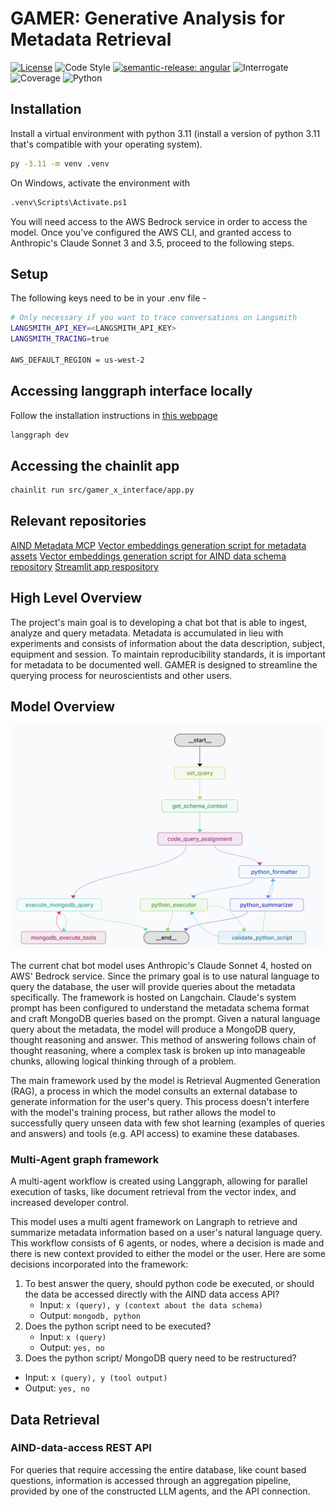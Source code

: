 # GAMER: Generative Analysis for Metadata Retrieval

[![License](https://img.shields.io/badge/license-MIT-brightgreen)](LICENSE)
![Code Style](https://img.shields.io/badge/code%20style-black-black)
[![semantic-release: angular](https://img.shields.io/badge/semantic--release-angular-e10079?logo=semantic-release)](https://github.com/semantic-release/semantic-release)
![Interrogate](https://img.shields.io/badge/interrogate-78.7%25-red)
![Coverage](https://img.shields.io/badge/coverage-0%25-red?logo=codecov)
![Python](https://img.shields.io/badge/python->=3.11-blue?logo=python)

## Installation

Install a virtual environment with python 3.11 (install a version of python 3.11 that's compatible with your operating system).

```bash
py -3.11 -m venv .venv
```

On Windows, activate the environment with

```bash
.venv\Scripts\Activate.ps1
```

You will need access to the AWS Bedrock service in order to access the model. Once you've configured the AWS CLI, and granted access to Anthropic's Claude Sonnet 3 and 3.5, proceed to the following steps.

## Setup

The following keys need to be in your .env file -

```bash
# Only necessary if you want to trace conversations on Langsmith
LANGSMITH_API_KEY=<LANGSMITH_API_KEY>
LANGSMITH_TRACING=true

AWS_DEFAULT_REGION = us-west-2
```

## Accessing langgraph interface locally

Follow the installation instructions in [this webpage](https://langchain-ai.github.io/langgraph/tutorials/langgraph-platform/local-server/#next-steps)

```bash
langgraph dev
```

## Accessing the chainlit app

```bash
chainlit run src/gamer_x_interface/app.py
```

## Relevant repositories

[AIND Metadata MCP](https://github.com/AllenNeuralDynamics/aind-metadata-mcp)
[Vector embeddings generation script for metadata assets](https://github.com/AllenNeuralDynamics/aind-metadata-embeddings)
[Vector embeddings generation script for AIND data schema repository](https://github.com/AllenNeuralDynamics/aind_data_schema_embeddings)
[Streamlit app respository](https://github.com/sreyakumar/aind-GAMER-app)

## High Level Overview

The project's main goal is to developing a chat bot that is able to ingest, analyze and query metadata. Metadata is accumulated in lieu with experiments and consists of information about the data description, subject, equipment and session. To maintain reproducibility standards, it is important for metadata to be documented well. GAMER is designed to streamline the querying process for neuroscientists and other users.

## Model Overview

![GAMER workflow](gamer_workflow.png)

The current chat bot model uses Anthropic's Claude Sonnet 4, hosted on AWS' Bedrock service. Since the primary goal is to use natural language to query the database, the user will provide queries about the metadata specifically. The framework is hosted on Langchain. Claude's system prompt has been configured to understand the metadata schema format and craft MongoDB queries based on the prompt. Given a natural language query about the metadata, the model will produce a MongoDB query, thought reasoning and answer. This method of answering follows chain of thought reasoning, where a complex task is broken up into manageable chunks, allowing logical thinking through of a problem.

The main framework used by the model is Retrieval Augmented Generation (RAG), a process in which the model consults an external database to generate information for the user's query. This process doesn't interfere with the model's training process, but rather allows the model to successfully query unseen data with few shot learning (examples of queries and answers) and tools (e.g. API access) to examine these databases.

### Multi-Agent graph framework

A multi-agent workflow is created using Langgraph, allowing for parallel execution of tasks, like document retrieval from the vector index, and increased developer control.

This model uses a multi agent framework on Langraph to retrieve and summarize metadata information based on a user's natural language query. This workflow consists of 6 agents, or nodes, where a decision is made and there is new context provided to either the model or the user. Here are some decisions incorporated into the framework:

1. To best answer the query, should python code be executed, or should the data be accessed directly with the AIND data access API?
   - Input: `x (query), y (context about the data schema)`
   - Output: `mongodb, python`
2. Does the python script need to be executed?
   - Input: `x (query)`
   - Output: `yes, no`
3.  Does the python script/ MongoDB query need to be restructured?
   - Input: `x (query), y (tool output)`
   - Output: `yes, no`

## Data Retrieval

### AIND-data-access REST API

For queries that require accessing the entire database, like count based questions, information is accessed through an aggregation pipeline, provided by one of the constructed LLM agents, and the API connection.
